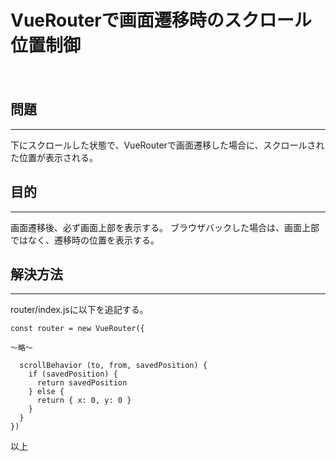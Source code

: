 # VueRouterで画面遷移時のスクロール位置制御
　
## 問題
***

下にスクロールした状態で、VueRouterで画面遷移した場合に、スクロールされた位置が表示される。

## 目的
***

画面遷移後、必ず画面上部を表示する。
ブラウザバックした場合は、画面上部ではなく、遷移時の位置を表示する。

## 解決方法
***

router/index.jsに以下を追記する。

```
const router = new VueRouter({

〜略〜

  scrollBehavior (to, from, savedPosition) {
    if (savedPosition) {
      return savedPosition
    } else {
      return { x: 0, y: 0 }
    }
  }
})
```

以上
